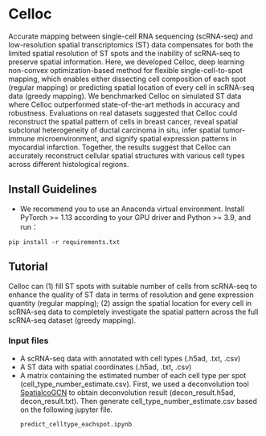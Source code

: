# Celloc
Accurate mapping between single-cell RNA sequencing (scRNA-seq) and low-resolution spatial transcriptomics (ST) data compensates for both the limited spatial resolution of ST spots and the inability of scRNA-seq to preserve spatial information. Here, we developed Celloc, deep learning non-convex optimization-based method for flexible single-cell-to-spot mapping, which enables either dissecting cell composition of each spot (regular mapping) or predicting spatial location of every cell in scRNA-seq data (greedy mapping). We benchmarked Celloc on simulated ST data where Celloc outperformed state-of-the-art methods in accuracy and robustness. Evaluations on real datasets suggested that Celloc could reconstruct the spatial pattern of cells in breast cancer, reveal spatial subclonal heterogeneity of ductal carcinoma in situ, infer spatial tumor-immune microenvironment, and signify spatial expression patterns in myocardial infarction. Together, the results suggest that Celloc can accurately reconstruct cellular spatial structures with various cell types across different histological regions.
## Install Guidelines
* We recommend you to use an Anaconda virtual environment. Install PyTorch >= 1.13 according to your GPU driver and Python >= 3.9, and run：

```
pip install -r requirements.txt
```
## Tutorial
Celloc can (1) fill ST spots with suitable number of cells from scRNA-seq to enhance the quality of ST data in terms of resolution and gene expression quantity (regular mapping); (2) assign the spatial location for every cell in scRNA-seq data to completely investigate the spatial pattern across the full scRNA-seq dataset (greedy mapping).
### Input files
* A scRNA-seq data with annotated with cell types (.h5ad, .txt, .csv)
* A ST data with spatial coordinates (.h5ad, .txt, .csv)
* A matrix containing the estimated number of each cell type per spot (cell_type_number_estimate.csv). First, we used a deconvolution tool [SpatialcoGCN](https://github.com/wwYinYin/SpatialcoGCN) to obtain deconvolution result (decon_result.h5ad, decon_result.txt). Then generate cell_type_number_estimate.csv based on the following jupyter file.
  ```
  predict_celltype_eachspot.ipynb
  ```
